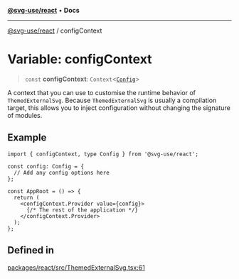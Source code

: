 [**@svg-use/react**](../README.md) • **Docs**

---

[@svg-use/react](../README.md) / configContext

# Variable: configContext

> `const` **configContext**: `Context`\<[`Config`](../type-aliases/Config.md)\>

A context that you can use to customise the runtime behavior of
`ThemedExternalSvg`. Because `ThemedExternalSvg` is usually a compilation
target, this allows you to inject configuration without changing the signature
of modules.

## Example

```tsx
import { configContext, type Config } from '@svg-use/react';

const config: Config = {
  // Add any config options here
};

const AppRoot = () => {
  return (
    <configContext.Provider value={config}>
      {/* The rest of the application */}
    </configContext.Provider>
  );
};
```

## Defined in

[packages/react/src/ThemedExternalSvg.tsx:61](https://github.com/fpapado/svg-use/blob/ff656698129b7434fca4a9539e22e83ad215512f/packages/react/src/ThemedExternalSvg.tsx#L61)

